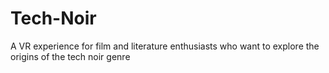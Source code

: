 # Tech-Noir
A VR experience for film and literature enthusiasts who want to explore the origins of the tech noir genre 
